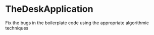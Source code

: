 # TheDeskApplication
 Fix the bugs in the boilerplate code using the appropriate algorithmic techniques
